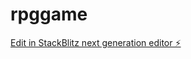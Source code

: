 # rpggame

[Edit in StackBlitz next generation editor ⚡️](https://stackblitz.com/~/github.com/sayghteight/rpggame)